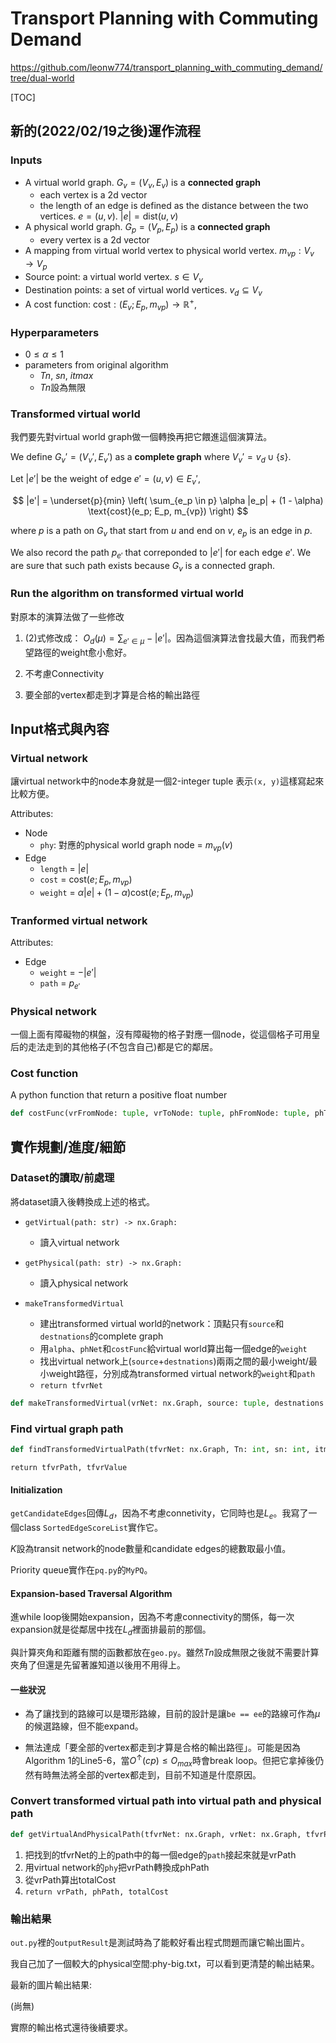 # Transport Planning with Commuting Demand

https://github.com/leonw774/transport_planning_with_commuting_demand/tree/dual-world

[TOC]

## 新的(2022/02/19之後)運作流程

### Inputs

- A virtual world graph. $G_v = (V_v, E_v)$ is a **connected graph**
  - each vertex is a 2d vector
  - the length of an edge is defined as the distance between the two vertices. $e = (u, v)$. $|e| = \text{dist}(u, v)$
- A physical world graph. $G_p = (V_p, E_p)$ is a **connected graph**
  - every vertex is a 2d vector
- A mapping from virtual world vertex to physical world vertex. $m_{vp}: V_v \rightarrow V_p$
- Source point: a virtual world vertex. $s \in V_v$
- Destination points: a set of virtual world vertices. $v_d \subseteq V_v$
- A cost function: $\text{cost} : (E_v; E_p, m_{vp}) \rightarrow \mathbb{R}^+$, 

### Hyperparameters

- $0 \leq \alpha \leq 1$
- parameters from original algorithm
  - $Tn$, $sn$, $itmax$
  - $Tn$設為無限

### Transformed virtual world

我們要先對virtual world graph做一個轉換再把它餵進這個演算法。

We define $G_v' = (V_v', E_v')$ as a **complete graph** where $V_v' = v_d \cup \{s\}$.

Let $|e'|$ be the weight of edge $e' = (u, v) \in E_v'$,

$$ |e'| = \underset{p}{min} \left( \sum_{e_p \in p} \alpha |e_p|  + (1 - \alpha) \text{cost}(e_p; E_p, m_{vp}) \right) 
$$

where $p$ is a path on $G_v$ that start from $u$ and end on $v$, $e_p$ is an edge in $p$.

We also record the path $p_{e'}$ that correponded to $|e'|$ for each edge $e'$. We are sure that such path exists because $G_v$ is a connected graph.

### Run the algorithm on transformed virtual world

對原本的演算法做了一些修改

1. (2)式修改成： $O_d(\mu) = \sum_{e' \in \mu} - |e'|$。因為這個演算法會找最大值，而我們希望路徑的weight愈小愈好。

2. 不考慮Connectivity

3. 要全部的vertex都走到才算是合格的輸出路徑

## Input格式與內容

### Virtual network

讓virtual network中的node本身就是一個2-integer tuple 表示`(x, y)`這樣寫起來比較方便。

Attributes:
- Node
  - `phy`: 對應的physical world graph node = $m_{vp}(v)$
- Edge
  - `length` = $|e|$
  - `cost` = $\text{cost}(e; E_p, m_{vp})$
  - `weight` = $\alpha |e| + (1 - \alpha) \text{cost}(e; E_p, m_{vp})$

### Tranformed virtual network

Attributes:
- Edge
  - `weight` = $-|e'|$
  - `path` = $p_{e'}$

### Physical network

一個上面有障礙物的棋盤，沒有障礙物的格子對應一個node，從這個格子可用皇后的走法走到的其他格子(不包含自己)都是它的鄰居。

### Cost function

A python function that return a positive float number

``` python
def costFunc(vrFromNode: tuple, vrToNode: tuple, phFromNode: tuple, phToNode: tuple) -> float:
```

## 實作規劃/進度/細節

### Dataset的讀取/前處理

將dataset讀入後轉換成上述的格式。

- `getVirtual(path: str) -> nx.Graph:`
  - 讀入virtual network

- `getPhysical(path: str) -> nx.Graph:`
  - 讀入physical network

- `makeTransformedVirtual`
  - 建出transformed virtual world的network：頂點只有`source`和`destnations`的complete graph
  - 用`alpha`、`phNet`和`costFunc`給virtual world算出每一個edge的`weight`
  - 找出virtual network上(`source`+`destnations`)兩兩之間的最小weight/最小weight路徑，分別成為transformed virtual network的`weight`和`path`
  - `return tfvrNet`

``` python
def makeTransformedVirtual(vrNet: nx.Graph, source: tuple, destnations: set, alpha: float, costFunc: callable) -> nx.Graph:
```

### Find virtual graph path

``` python
def findTransformedVirtualPath(tfvrNet: nx.Graph, Tn: int, sn: int, itmax: int) -> tuple[list, float]:
```

`return tfvrPath, tfvrValue`

#### Initialization

`getCandidateEdges`回傳$L_d$，因為不考慮connetivity，它同時也是$L_e$。我寫了一個class `SortedEdgeScoreList`實作它。

$K$設為transit network的node數量和candidate edges的總數取最小值。

Priority queue實作在`pq.py`的`MyPQ`。

#### Expansion-based Traversal Algorithm

進while loop後開始expansion，因為不考慮connectivity的關係，每一次expansion就是從鄰居中找在$L_d$裡面排最前的那個。

與計算夾角和距離有關的函數都放在`geo.py`。雖然$Tn$設成無限之後就不需要計算夾角了但還是先留著誰知道以後用不用得上。

#### 一些狀況

- 為了讓找到的路線可以是環形路線，目前的設計是讓`be == ee`的路線可作為$\mu$的候選路線，但不能expand。

- 無法達成「要全部的vertex都走到才算是合格的輸出路徑」。可能是因為Algorithm 1的Line5-6，當$O^{\uparrow}(cp) \leq O_{max}$時會break loop。但把它拿掉後仍然有時無法將全部的vertex都走到，目前不知道是什麼原因。

### Convert transformed virtual path into virtual path and physical path

``` python
def getVirtualAndPhysicalPath(tfvrNet: nx.Graph, vrNet: nx.Graph, tfvrPath: list):
```

1. 把找到的tfvrNet的上的path中的每一個edge的`path`接起來就是vrPath
2. 用virtual network的`phy`把vrPath轉換成phPath
3. 從vrPath算出totalCost
4. `return vrPath, phPath, totalCost`

### 輸出結果

`out.py`裡的`outputResult`是測試時為了能較好看出程式問題而讓它輸出圖片。

我自己加了一個較大的physical空間:phy-big.txt，可以看到更清楚的輸出結果。

最新的圖片輸出結果: 

(尚無)

實際的輸出格式還待後續要求。